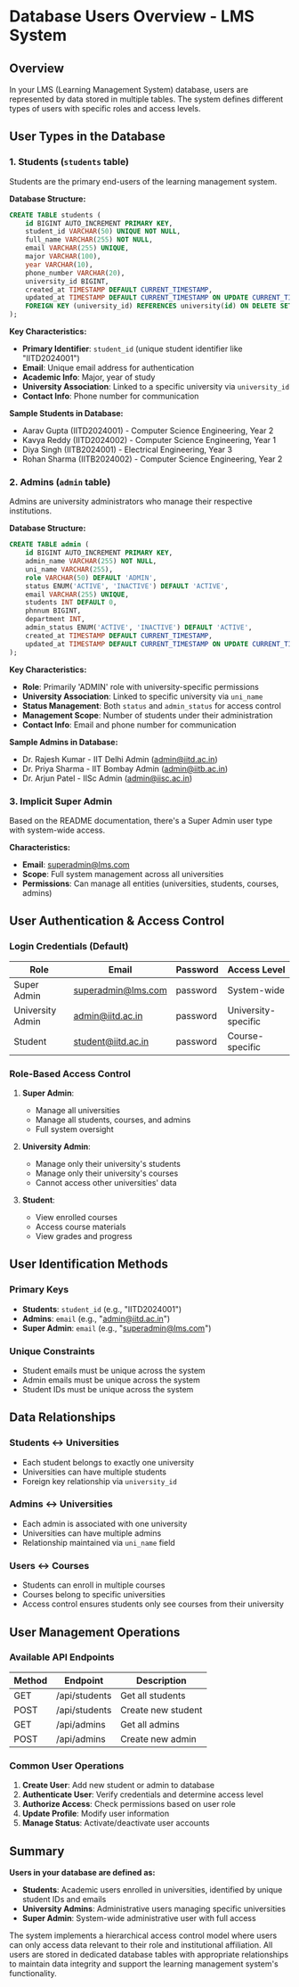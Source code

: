 # Database Users Overview - LMS System

## Overview
In your LMS (Learning Management System) database, users are represented by data stored in multiple tables. The system defines different types of users with specific roles and access levels.

## User Types in the Database

### 1. Students (`students` table)
Students are the primary end-users of the learning management system.

**Database Structure:**
```sql
CREATE TABLE students (
    id BIGINT AUTO_INCREMENT PRIMARY KEY,
    student_id VARCHAR(50) UNIQUE NOT NULL,
    full_name VARCHAR(255) NOT NULL,
    email VARCHAR(255) UNIQUE,
    major VARCHAR(100),
    year VARCHAR(10),
    phone_number VARCHAR(20),
    university_id BIGINT,
    created_at TIMESTAMP DEFAULT CURRENT_TIMESTAMP,
    updated_at TIMESTAMP DEFAULT CURRENT_TIMESTAMP ON UPDATE CURRENT_TIMESTAMP,
    FOREIGN KEY (university_id) REFERENCES university(id) ON DELETE SET NULL
);
```

**Key Characteristics:**
- **Primary Identifier**: `student_id` (unique student identifier like "IITD2024001")
- **Email**: Unique email address for authentication
- **Academic Info**: Major, year of study
- **University Association**: Linked to a specific university via `university_id`
- **Contact Info**: Phone number for communication

**Sample Students in Database:**
- Aarav Gupta (IITD2024001) - Computer Science Engineering, Year 2
- Kavya Reddy (IITD2024002) - Computer Science Engineering, Year 1
- Diya Singh (IITB2024001) - Electrical Engineering, Year 3
- Rohan Sharma (IITB2024002) - Computer Science Engineering, Year 2

### 2. Admins (`admin` table)
Admins are university administrators who manage their respective institutions.

**Database Structure:**
```sql
CREATE TABLE admin (
    id BIGINT AUTO_INCREMENT PRIMARY KEY,
    admin_name VARCHAR(255) NOT NULL,
    uni_name VARCHAR(255),
    role VARCHAR(50) DEFAULT 'ADMIN',
    status ENUM('ACTIVE', 'INACTIVE') DEFAULT 'ACTIVE',
    email VARCHAR(255) UNIQUE,
    students INT DEFAULT 0,
    phnnum BIGINT,
    department INT,
    admin_status ENUM('ACTIVE', 'INACTIVE') DEFAULT 'ACTIVE',
    created_at TIMESTAMP DEFAULT CURRENT_TIMESTAMP,
    updated_at TIMESTAMP DEFAULT CURRENT_TIMESTAMP ON UPDATE CURRENT_TIMESTAMP
);
```

**Key Characteristics:**
- **Role**: Primarily 'ADMIN' role with university-specific permissions
- **University Association**: Linked to specific university via `uni_name`
- **Status Management**: Both `status` and `admin_status` for access control
- **Management Scope**: Number of students under their administration
- **Contact Info**: Email and phone number for communication

**Sample Admins in Database:**
- Dr. Rajesh Kumar - IIT Delhi Admin (admin@iitd.ac.in)
- Dr. Priya Sharma - IIT Bombay Admin (admin@iitb.ac.in)
- Dr. Arjun Patel - IISc Admin (admin@iisc.ac.in)

### 3. Implicit Super Admin
Based on the README documentation, there's a Super Admin user type with system-wide access.

**Characteristics:**
- **Email**: superadmin@lms.com
- **Scope**: Full system management across all universities
- **Permissions**: Can manage all entities (universities, students, courses, admins)

## User Authentication & Access Control

### Login Credentials (Default)
| Role | Email | Password | Access Level |
|------|-------|----------|--------------|
| Super Admin | superadmin@lms.com | password | System-wide |
| University Admin | admin@iitd.ac.in | password | University-specific |
| Student | student@iitd.ac.in | password | Course-specific |

### Role-Based Access Control
1. **Super Admin**: 
   - Manage all universities
   - Manage all students, courses, and admins
   - Full system oversight

2. **University Admin**:
   - Manage only their university's students
   - Manage only their university's courses
   - Cannot access other universities' data

3. **Student**:
   - View enrolled courses
   - Access course materials
   - View grades and progress

## User Identification Methods

### Primary Keys
- **Students**: `student_id` (e.g., "IITD2024001")
- **Admins**: `email` (e.g., "admin@iitd.ac.in")
- **Super Admin**: `email` (e.g., "superadmin@lms.com")

### Unique Constraints
- Student emails must be unique across the system
- Admin emails must be unique across the system
- Student IDs must be unique across the system

## Data Relationships

### Students ↔ Universities
- Each student belongs to exactly one university
- Universities can have multiple students
- Foreign key relationship via `university_id`

### Admins ↔ Universities
- Each admin is associated with one university
- Universities can have multiple admins
- Relationship maintained via `uni_name` field

### Users ↔ Courses
- Students can enroll in multiple courses
- Courses belong to specific universities
- Access control ensures students only see courses from their university

## User Management Operations

### Available API Endpoints
| Method | Endpoint | Description |
|--------|----------|-------------|
| GET | /api/students | Get all students |
| POST | /api/students | Create new student |
| GET | /api/admins | Get all admins |
| POST | /api/admins | Create new admin |

### Common User Operations
1. **Create User**: Add new student or admin to database
2. **Authenticate User**: Verify credentials and determine access level
3. **Authorize Access**: Check permissions based on user role
4. **Update Profile**: Modify user information
5. **Manage Status**: Activate/deactivate user accounts

## Summary

**Users in your database are defined as:**
- **Students**: Academic users enrolled in universities, identified by unique student IDs and emails
- **University Admins**: Administrative users managing specific universities
- **Super Admin**: System-wide administrative user with full access

The system implements a hierarchical access control model where users can only access data relevant to their role and institutional affiliation. All users are stored in dedicated database tables with appropriate relationships to maintain data integrity and support the learning management system's functionality.